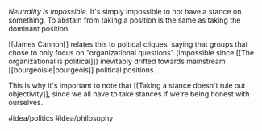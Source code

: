 *Neutrality is impossible.* It's simply impossible to not have a stance on something. To abstain from taking a position is the same as taking the dominant position. 

[[James Cannon]] relates this to poltical cliques, saying that groups that chose to only focus on "organizational questions" (impossible since [[The organizational is political]]) inevitably drifted towards mainstream [[bourgeoisie|bourgeois]] political positions. 

This is why it's important to note that [[Taking a stance doesn't rule out objectivity]], since we all have to take stances if we're being honest with ourselves. 

#idea/politics 
#idea/philosophy 
